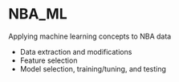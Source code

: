# NBA_ML
Applying machine learning concepts to NBA data
- Data extraction and modifications
- Feature selection
- Model selection, training/tuning, and testing

